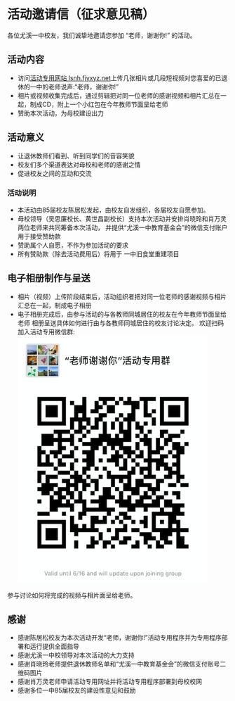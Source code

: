 
# 活动邀请信（征求意见稿）

各位尤溪一中校友，我们诚挚地邀请您参加 “老师，谢谢你!” 的活动。

## 活动内容
* 访问[活动专用网站 lsnh.fjyxyz.net](https://lsnh.fjyxyz.net)上传几张相片或几段短视频对您喜爱的已退休的一中的老师说声:“老师，谢谢你!”
* 相片或视频收集完成后，通过剪辑把对同一位老师的感谢视频和相片汇总在一起，制成CD，附上一个小红包在今年教师节面呈给老师
* 赞助本次活动，为母校建设出力

## 活动意义
* 让退休教师们看到、听到同学们的音容笑貌
* 校友们多个渠道表达对母校和老师的感谢之情
* 促进校友之间的互动和交流
 
### 活动说明
* 本活动由85届校友陈居松发起，由校友自发组织，各届校友自愿参加。
* 母校领导（吴思廉校长、黄世昌副校长）支持本次活动并安排肖晓玲和肖万灵两位老师来共同筹备本次活动， 并提供“尤溪一中教育基金会”的微信支付账户用于接受赞助款
* 赞助属个人自愿，不作为参加活动的要求
* 所有赞助款（除去活动费用后）将用于 一中旧食堂重建项目

##  电子相册制作与呈送
* 相片（视频）上传阶段结束后，活动组织者把对同一位老师的感谢视频与相片汇总在一起，制成电子相册
* 电子相册完成后，由参与活动的与各教师同城居住的校友在今年教师节面呈给老师
相册呈送具体如何进行由与各教师同城居住的校友讨论决定。 欢迎扫码加入活动专用微信群:
![活动专用微信群](lsnh_wechat_grp.png "Logo Title Text 1")

参与讨论如何将完成的视频与相片面呈给老师。

##  感谢
* 感谢陈居松校友为本次活动开发“老师，谢谢你!”活动专用程序并为专用程序部署和运行提供全面指导
* 感谢尤溪一中校领导对本次活动的大力支持
* 感谢肖晓玲老师提供退休教师名单和“尤溪一中教育基金会”的微信支付账号二维码图片
* 感谢肖万灵老师申请活动专用网址并将活动专用程序部署到母校校网
* 感谢多位一中85届校友的建设性意见和鼓励
